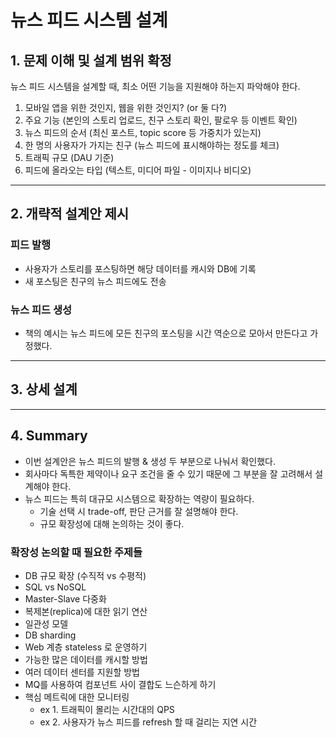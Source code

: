 # 뉴스 피드 시스템 설계
## 1. 문제 이해 및 설계 범위 확정
뉴스 피드 시스템을 설계할 때, 최소 어떤 기능을 지원해야 하는지 파악해야 한다.


1. 모바일 앱을 위한 것인지, 웹을 위한 것인지? (or 둘 다?)
2. 주요 기능 (본인의 스토리 업로드, 친구 스토리 확인, 팔로우 등 이벤트 확인)
3. 뉴스 피드의 순서 (최신 포스트, topic score 등 가중치가 있는지)
4. 한 명의 사용자가 가지는 친구 (뉴스 피드에 표시해야하는 정도를 체크)
5. 트래픽 규모 (DAU 기준)
6. 피드에 올라오는 타입 (텍스트, 미디어 파일 - 이미지나 비디오)


---
## 2. 개략적 설계안 제시
### 피드 발행
- 사용자가 스토리를 포스팅하면 해당 데이터를 캐시와 DB에 기록
- 새 포스팅은 친구의 뉴스 피드에도 전송


### 뉴스 피드 생성
- 책의 예시는 뉴스 피드에 모든 친구의 포스팅을 시간 역순으로 모아서 만든다고 가정했다.


---
## 3. 상세 설계



---
## 4. Summary
- 이번 설계안은 뉴스 피드의 발행 & 생성 두 부분으로 나눠서 확인했다.
- 회사마다 독특한 제약이나 요구 조건을 줄 수 있기 때문에 그 부분을 잘 고려해서 설계해야 한다.
- 뉴스 피드는 특히 대규모 시스템으로 확장하는 역량이 필요하다.
    - 기술 선택 시 trade-off, 판단 근거를 잘 설명해야 한다.
    - 규모 확장성에 대해 논의하는 것이 좋다.


### 확장성 논의할 때 필요한 주제들
- DB 규모 확장 (수직적 vs 수평적)
- SQL vs NoSQL
- Master-Slave 다중화
- 복제본(replica)에 대한 읽기 연산
- 일관성 모델
- DB sharding
- Web 계층 stateless 로 운영하기
- 가능한 많은 데이터를 캐시할 방법
- 여러 데이터 센터를 지원할 방법
- MQ를 사용하여 컴포넌트 사이 결합도 느슨하게 하기
- 핵심 메트릭에 대한 모니터링
    - ex 1. 트래픽이 몰리는 시간대의 QPS
    - ex 2. 사용자가 뉴스 피드를 refresh 할 때 걸리는 지연 시간